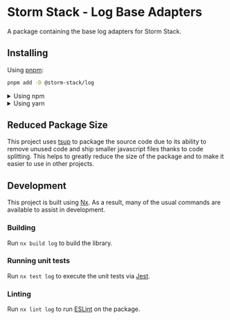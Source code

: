 <!-- START header -->
<!-- END header -->

# Storm Stack - Log Base Adapters

A package containing the base log adapters for Storm Stack.

<!-- START doctoc -->
<!-- END doctoc -->

## Installing

Using [pnpm](http://pnpm.io):

```bash
pnpm add -D @storm-stack/log
```

<details>
  <summary>Using npm</summary>

```bash
npm install -D @storm-stack/log
```

</details>

<details>
  <summary>Using yarn</summary>

```bash
yarn add -D @storm-stack/log
```

</details>

## Reduced Package Size

This project uses [tsup](https://tsup.egoist.dev/) to package the source code
due to its ability to remove unused code and ship smaller javascript files
thanks to code splitting. This helps to greatly reduce the size of the package
and to make it easier to use in other projects.

## Development

This project is built using [Nx](https://nx.dev). As a result, many of the usual
commands are available to assist in development.

### Building

Run `nx build log` to build the library.

### Running unit tests

Run `nx test log` to execute the unit tests via [Jest](https://jestjs.io).

### Linting

Run `nx lint log` to run [ESLint](https://eslint.org/) on the package.

<!-- START footer -->
<!-- END footer -->
